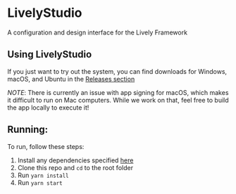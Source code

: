 # LivelyStudio
A configuration and design interface for the Lively Framework

## Using LivelyStudio

If you just want to try out the system, you can find downloads for Windows, macOS, and Ubuntu in the [Releases section](https://github.com/Wisc-HCI/LivelyStudio/releases)

_NOTE_: There is currently an issue with app signing for macOS, which makes it difficult to run on Mac computers. While we work on that, feel free to build the app locally to execute it!

## Running:

To run, follow these steps:

1. Install any dependencies specified [here](https://tauri.app/v1/guides/getting-started/prerequisites)
2. Clone this repo and `cd` to the root folder
3. Run `yarn install`
4. Run `yarn start`

